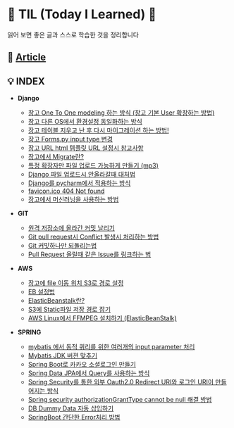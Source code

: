 # 👾 TIL \(Today I Learned\) 👀

읽어 보면 좋은 글과 스스로 학습한 것을 정리합니다

## 📰 [Article](article/article.md)

## 💡 INDEX

* **Django**
  * [장고 One To One modeling 하는 방식 \(장고 기본 User 확장하는 방법\)](django/_-_user_-_.md)
  * [장고 다른 OS에서 환경설정 동일화하는 방식](django/_-_os-_-_-_.md)
  * [장고 테이블 지우고 난 후 다시 마이그레이션 하는 방법!](django/_-_-_-_-_-_-_-_.md)
  * [장고 Forms.py input type 변경](django/_forms_py_input_type_.md)
  * [장고 URL html 템플릿 URL 설정시 참고사항](django/_url_html_-_url_-_.md)
  * [장고에서 Migrate란?](django/_migrate.md)
  * [특정 확장자만 파일 업로드 가능하게 만들기 \(mp3\)](django/_-_-_-_-_-_-mp3.md)
  * [Django 파일 업로드시 안올라갈때 대처법](django/django_-_-_-_.md)
  * [Django를 pycharm에서 적용하는 방식](django/django-_pycharm-_-_.md)
  * [favicon.ico 404 Not found](django/favicon.ico_404_not_found.md)
  * [장고에서 머신러닝을 사용하는 방법](django/_-_.md)



* **GIT**
  * [원격 저장소에 올라간 커밋 날리기](git/_-_-_-_.md)
  * [Git pull request시 Conflict 발생시 처리하는 방법](git/git_pull_request-_conflict_-_-_.md)
  * [Git 커밋하나만 되돌리는법](git/git_-_.md) 
  * [Pull Request 올릴때 같은 Issue를 링크하는 법](git/pull_request-_-_issue-_-_.md)



* **AWS**
  * [장고에 file 이동 위치 S3로 경로 설정](https://github.com/ventulus95/TIL/tree/76f05b8af8c692b1182e679132dbfffb4736169a/AWS/장고_file_경로설정,md/README.md)
  * [EB 설정법](aws/eb.md)
  * [ElasticBeanstalk란?](aws/elasticbeanstalk.md)
  * [S3에 Static파일 저장 경로 잡기](aws/s3-_static-_.md)
  * [AWS Linux에서 FFMPEG 설치하기 \(ElasticBeanStalk\)](aws/aws_linux-_ffmpeg_.md)



* **SPRING**
  * [mybatis 에서 동적 쿼리를 위한 여러개의 input parameter 처리](spring/mybatis_-_parameter_.md)
  * [Mybatis JDK 버젼 맞추기](spring/mybatis_jdk_-_.md)
  * [Spring Boot로 카카오 소셜로그인 만들기](spring/spring_boot-_-_-_.md)
  * [Spring Data JPA에서 Query를 사용하는 방식](spring/spring_data_jpa-_query-_-_-_.md)
  * [Spring Security를 통한 외부 Oauth2.0 Redirect URI와 로그인 URI이 만들어지는 방식](spring/spring_security_oauth_redirect_uri-_-_uri-_-_.md)
  * [Spring security authorizationGrantType cannot be null 해결 방법](spring/spring_security_authorizationgranttype_cannot_be_null_-_.md)
  * [DB Dummy Data 자동 삽입하기](spring/db-dummy-data.md)
  * [SpringBoot 간단한 Error처리 방법](spring/springboot-error.md)



